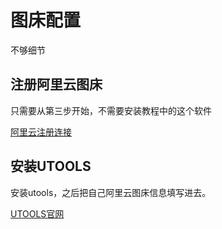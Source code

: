 # 图床配置

不够细节

## 注册阿里云图床

只需要从第三步开始，不需要安装教程中的这个软件

[阿里云注册连接](https://blog.csdn.net/qq_38163244/article/details/110637898?ops_request_misc=%257B%2522request%255Fid%2522%253A%2522168566655116800185845395%2522%252C%2522scm%2522%253A%252220140713.130102334..%2522%257D&request_id=168566655116800185845395&biz_id=0&utm_medium=distribute.pc_search_result.none-task-blog-2~all~sobaiduend~default-2-110637898-null-null.142^v88^insert_down1,239^v2^insert_chatgpt&utm_term=%E9%98%BF%E9%87%8C%E4%BA%91%E5%9B%BE%E5%BA%8A&spm=1018.2226.3001.4187 "点击跳转")

## 安装UTOOLS

安装utools，之后把自己阿里云图床信息填写进去。

[UTOOLS官网](https://www.cnblogs.com/zhuangjie/p/16365556.html "点击跳转")
